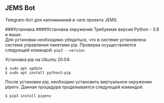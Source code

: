 JEMS Bot
------
Telegram-бот для напоминаний в чате проекта JEMS.

###Установка
####Установка окружения
Требуемая версия Python - 3.8 и выше.\
Для установки необходимо убедиться, что в системе установлена система управления пакетами pip.
Проверка осуществляется следующей командой: `pip3 --version`

Установка pip на Ubuntu 20.04:
````shell
$ sudo apt update
$ sudo apt install python3-pip
````

После установки pip, необходмо установить виртуальное окружение pipenv.
Данная процедура проделывается следующей командой:
````shell
$ pip3 install pipenv
````

